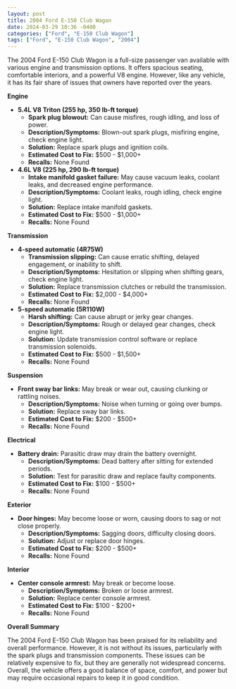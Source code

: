```yaml
---
layout: post
title: 2004 Ford E-150 Club Wagon
date: 2024-03-29 10:36 -0400
categories: ["Ford", "E-150 Club Wagon"]
tags: ["Ford", "E-150 Club Wagon", "2004"]
---
```

The 2004 Ford E-150 Club Wagon is a full-size passenger van available with various engine and transmission options. It offers spacious seating, comfortable interiors, and a powerful V8 engine. However, like any vehicle, it has its fair share of issues that owners have reported over the years.

**Engine**

* **5.4L V8 Triton (255 hp, 350 lb-ft torque)**
    * **Spark plug blowout:** Can cause misfires, rough idling, and loss of power.
    * **Description/Symptoms:** Blown-out spark plugs, misfiring engine, check engine light.
    * **Solution:** Replace spark plugs and ignition coils.
    * **Estimated Cost to Fix:** $500 - $1,000+
    * **Recalls:** None Found
* **4.6L V8 (225 hp, 290 lb-ft torque)**
    * **Intake manifold gasket failure:** May cause vacuum leaks, coolant leaks, and decreased engine performance.
    * **Description/Symptoms:** Coolant leaks, rough idling, check engine light.
    * **Solution:** Replace intake manifold gaskets.
    * **Estimated Cost to Fix:** $500 - $1,000+
    * **Recalls:** None Found

**Transmission**

* **4-speed automatic (4R75W)**
    * **Transmission slipping:** Can cause erratic shifting, delayed engagement, or inability to shift.
    * **Description/Symptoms:** Hesitation or slipping when shifting gears, check engine light.
    * **Solution:** Replace transmission clutches or rebuild the transmission.
    * **Estimated Cost to Fix:** $2,000 - $4,000+
    * **Recalls:** None Found
* **5-speed automatic (5R110W)**
    * **Harsh shifting:** Can cause abrupt or jerky gear changes.
    * **Description/Symptoms:** Rough or delayed gear changes, check engine light.
    * **Solution:** Update transmission control software or replace transmission solenoids.
    * **Estimated Cost to Fix:** $500 - $1,500+
    * **Recalls:** None Found

**Suspension**

* **Front sway bar links:** May break or wear out, causing clunking or rattling noises.
    * **Description/Symptoms:** Noise when turning or going over bumps.
    * **Solution:** Replace sway bar links.
    * **Estimated Cost to Fix:** $200 - $500+
    * **Recalls:** None Found

**Electrical**

* **Battery drain:** Parasitic draw may drain the battery overnight.
    * **Description/Symptoms:** Dead battery after sitting for extended periods.
    * **Solution:** Test for parasitic draw and replace faulty components.
    * **Estimated Cost to Fix:** $100 - $500+
    * **Recalls:** None Found

**Exterior**

* **Door hinges:** May become loose or worn, causing doors to sag or not close properly.
    * **Description/Symptoms:** Sagging doors, difficulty closing doors.
    * **Solution:** Adjust or replace door hinges.
    * **Estimated Cost to Fix:** $200 - $500+
    * **Recalls:** None Found

**Interior**

* **Center console armrest:** May break or become loose.
    * **Description/Symptoms:** Broken or loose armrest.
    * **Solution:** Replace center console armrest.
    * **Estimated Cost to Fix:** $100 - $200+
    * **Recalls:** None Found

**Overall Summary**

The 2004 Ford E-150 Club Wagon has been praised for its reliability and overall performance. However, it is not without its issues, particularly with the spark plugs and transmission components. These issues can be relatively expensive to fix, but they are generally not widespread concerns. Overall, the vehicle offers a good balance of space, comfort, and power but may require occasional repairs to keep it in good condition.
